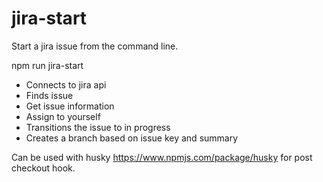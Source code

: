 # jira-start
Start a jira issue from the command line.


npm run jira-start

- Connects to jira api
- Finds issue
- Get issue information
- Assign to yourself
- Transitions the issue to in progress
- Creates a branch based on issue key and summary


Can be used with husky https://www.npmjs.com/package/husky for post checkout hook.
